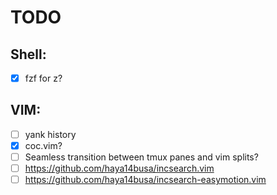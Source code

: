 # TODO

## Shell:

- [x] fzf for z?

## VIM:

- [ ] yank history
- [x] coc.vim?
- [ ] Seamless transition between tmux panes and vim splits?
- [ ] https://github.com/haya14busa/incsearch.vim
- [ ] https://github.com/haya14busa/incsearch-easymotion.vim
